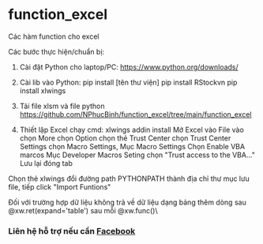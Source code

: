 # function_excel
Các hàm function cho excel

Các bước thực hiện/chuẩn bị:
1. Cài đặt Python cho laptop/PC: https://www.python.org/downloads/

2. Cài lib vào Python: pip install [tên thư viện]
pip install RStockvn
pip install xlwings


3. Tải file xlsm và file python
https://github.com/NPhucBinh/function_excel/tree/main/function_excel


4. Thiết lập Excel
chạy cmd: xlwings addin install
Mở Excel vào File vào chọn More chọn Option chọn thẻ Trust Center chọn Trust Center Settings chọn Macro Settings, 
Mục Macro Settings Chọn Enable VBA marcos
Mục Developer Macros Seting chọn "Trust access to the VBA..."
Lưu lại đóng tab

Chọn thẻ xlwings đổi đường path PYTHONPATH thành địa chỉ thư mục lưu file, tiếp click "Import Funtions"


Đối với trường hợp dữ liệu không trả về dữ liệu dạng bảng thêm dòng sau @xw.ret(expand='table') sau mỗi @xw.func()\

### Liên hệ hỗ trợ nếu cần [Facebook](https://www.facebook.com/phuc.binh.3839/)